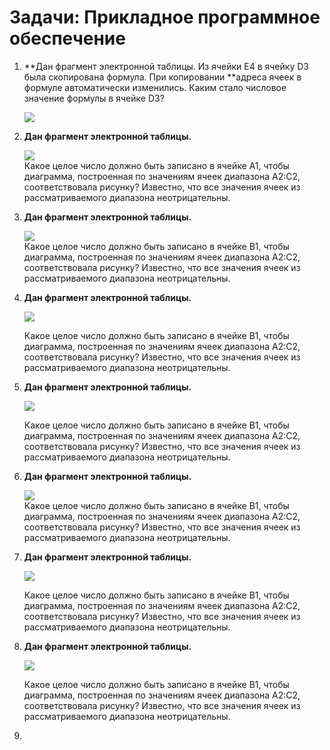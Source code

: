 # Задачи: Прикладное программное обеспечение

1. **Дан фрагмент электронной таблицы. Из ячейки E4 в ячейку D3 была скопирована формула. При копировании **адреса ячеек в формуле автоматически изменились. Каким стало числовое значение формулы в ячейке D3?

   ![](http://kpolyakov.spb.ru/cms/images/9.gif)

2. **Дан фрагмент электронной таблицы.**

   ![](http://kpolyakov.spb.ru/cms/images/10.gif)  
   Какое целое число должно быть записано в ячейке A1, чтобы диаграмма, построенная по значениям ячеек диапазона A2:С2, соответствовала рисунку? Известно, что все значения ячеек из рассматриваемого диапазона неотрицательны.

3. **Дан фрагмент электронной таблицы.**

   ![](http://kpolyakov.spb.ru/cms/images/150.gif)  
   Какое целое число должно быть записано в ячейке B1, чтобы диаграмма, построенная по значениям ячеек диапазона A2:С2, соответствовала рисунку? Известно, что все значения ячеек из рассматриваемого диапазона неотрицательны.

4. **Дан фрагмент электронной таблицы.**

   ![](http://kpolyakov.spb.ru/cms/images/151.gif)

   Какое целое число должно быть записано в ячейке B1, чтобы диаграмма, построенная по значениям ячеек диапазона A2:С2, соответствовала рисунку? Известно, что все значения ячеек из рассматриваемого диапазона неотрицательны.

5. **Дан фрагмент электронной таблицы.**

   ![](http://kpolyakov.spb.ru/cms/images/152.gif)

   Какое целое число должно быть записано в ячейке B1, чтобы диаграмма, построенная по значениям ячеек диапазона A2:С2, соответствовала рисунку? Известно, что все значения ячеек из рассматриваемого диапазона неотрицательны.

6. **Дан фрагмент электронной таблицы.**

   ![](http://kpolyakov.spb.ru/cms/images/153.gif)  
   Какое целое число должно быть записано в ячейке B1, чтобы диаграмма, построенная по значениям ячеек диапазона A2:С2, соответствовала рисунку? Известно, что все значения ячеек из рассматриваемого диапазона неотрицательны.

7. **Дан фрагмент электронной таблицы.**

   ![](http://kpolyakov.spb.ru/cms/images/154.gif)

   Какое целое число должно быть записано в ячейке B1, чтобы диаграмма, построенная по значениям ячеек диапазона A2:С2, соответствовала рисунку? Известно, что все значения ячеек из рассматриваемого диапазона неотрицательны.

8. **Дан фрагмент электронной таблицы.**

   ![](http://kpolyakov.spb.ru/cms/images/155.gif)

   Какое целое число должно быть записано в ячейке B1, чтобы диаграмма, построенная по значениям ячеек диапазона A2:С2, соответствовала рисунку? Известно, что все значения ячеек из рассматриваемого диапазона неотрицательны.

9. 


